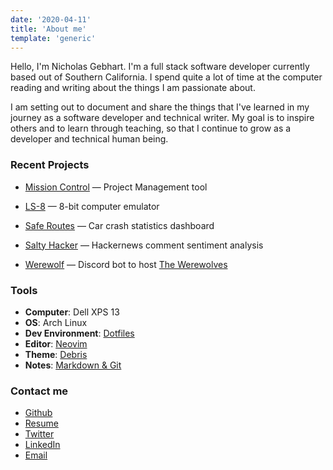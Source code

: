 ```yaml
---
date: '2020-04-11'
title: 'About me'
template: 'generic'
---
```


Hello, I'm Nicholas Gebhart. I'm a full stack software developer currently based out of Southern California. I spend quite a lot of time at the computer reading and writing about the things I am passionate about.

I am setting out to document and share the things that I've learned in my journey as a software developer and technical writer. My goal is to inspire others and to learn through teaching, so that I continue to grow as a developer and technical human being.

### Recent Projects

- [Mission Control][1] — Project Management tool

- [LS-8][2] — 8-bit computer emulator

- [Safe Routes][3] — Car crash statistics dashboard

- [Salty Hacker][4] — Hackernews comment sentiment analysis

- [Werewolf][5] — Discord bot to host [The Werewolves][6]

### Tools

- **Computer**: Dell XPS 13
- **OS**: Arch Linux
- **Dev Environment**: [Dotfiles][7]
- **Editor**: [Neovim][8]
- **Theme**: [Debris][9]
- **Notes**: [Markdown & Git][10]

### Contact me

- [Github][11]
- [Resume][12]
- [Twitter][13]
- [LinkedIn][14]
- [Email][15]

[1]: https://github.com/Lambda-School-Labs/mission-control-fe
[2]: https://github.com/gebhartn/Computer-Architecture
[3]: https://github.com/Build-Week-Safe-Routes-2
[4]: https://github.com/gebhartn/salty-hacker-backend
[5]: /
[6]: https://en.wikipedia.org/wiki/Mafia_(party_game)
[7]: https://github.com/gebhartn/Dotfiles
[8]: https://github.com/gebhartn/Dotfiles/blob/master/.config/nvim/init.vim
[9]: https://github.com/gebhartn/Dotfiles/blob/master/.config/nvim/colors/debris.vim
[10]: https://github.com/gebhartn/Dotfiles/blob/master/.config/prompt/aliasrc#L56
[11]: https://github.com/gebhartn
[12]: /pages/resume
[13]: https://twitter.com/realngebhart
[14]: https://linkedin.com/in/nicholas-gebhart
[15]: mailto:nicholas.gebhart@gmail.com
